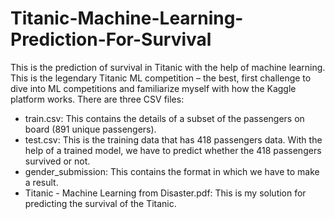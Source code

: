 # Titanic-Machine-Learning-Prediction-For-Survival
This is the prediction of survival in Titanic with the help of machine learning. This is the legendary Titanic ML competition – the best, first challenge to dive into ML competitions and familiarize myself with how the Kaggle platform works.
There are three CSV files:

* train.csv: This contains the details of a subset of the passengers on board (891 unique passengers).
* test.csv: This is the training data that has 418 passengers data. With the help of a trained model, we have to predict whether the 418 passengers survived or not.
* gender_submission: This contains the format in which we have to make a result.
* Titanic - Machine Learning from Disaster.pdf: This is my solution for predicting the survival of the Titanic. 
